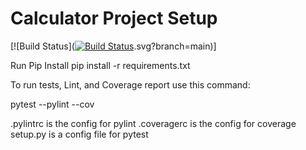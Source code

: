 # Calculator Project Setup
[![Build Status]([![Build Status](https://app.travis-ci.com/snalluri2/calc2.svg?branch=main)](https://app.travis-ci.com/snalluri2/calc2).svg?branch=main)]

Run Pip Install
pip install -r requirements.txt

To run tests, Lint, and Coverage report use this command:

pytest  --pylint --cov

.pylintrc is the config for pylint
.coveragerc is the config for coverage
setup.py is a config file for pytest
